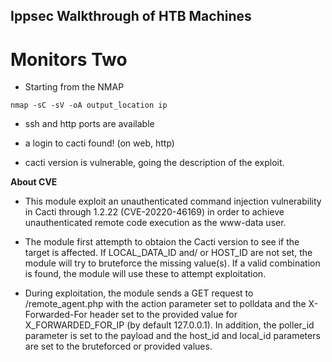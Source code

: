 ## Ippsec Walkthrough of HTB Machines

# Monitors Two

- Starting from the NMAP
```
nmap -sC -sV -oA output_location ip
```

- ssh and http ports are available

- a login to cacti found! (on web, http)

- cacti version is vulnerable, going the description of the exploit.

**About CVE**

- This module exploit an unauthenticated command injection vulnerability in Cacti through 1.2.22 (CVE-20220-46169) in order to achieve unauthenticated remote code execution as the www-data user. 

- The module first attempth to obtaion the Cacti version to see if the target is affected. If LOCAL_DATA_ID and/ or HOST_ID are not set, the module will try to bruteforce the missing value(s). If a valid combination is found, the module will use these to attempt exploitation.

- During exploitation, the module sends a GET request to /remote_agent.php with the action parameter set to polldata and the X-Forwarded-For header set to the provided value for X_FORWARDED_FOR_IP (by default 127.0.0.1). In addition, the poller_id parameter is set to the payload and the host_id and local_id parameters are set to the bruteforced or provided values.
